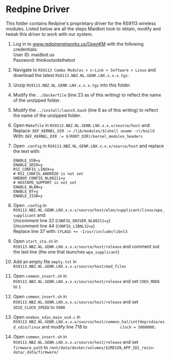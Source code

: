 # Redpine Driver

This folder contains Redpine's proprietary driver for the RS9113 wireless modules. Listed below are all the steps Maidbot took to obtain, modify and tweak this driver to work with our system.

1. Log in to www.redpinenetworks.us/OpenKM with the following credentials:  
   User ID: maidbot.us  
   Password: thinkoutsidethebot

1. Navigate to `RS9113 Combo Modules > n-Link > Software > Linux` and download the latest `RS9113.NBZ.NL.GENR.LNX.x.x.x.tgz`.

1. Unzip `RS9113.NBZ.NL.GENR.LNX.x.x.x.tgz` into this folder.

1. Modify the `../Dockerfile` (line 23 as of this writing) to reflect the name of the unzipped folder.

1. Modify the `../install/launch.bash` (line 6 as of this writing) to reflect the name of the unzipped folder.

1. Open `Makefile` in `RS9113.NBZ.NL.GENR.LNX.x.x.x/source/host` and:  
   Replace: `DEF_KERNEL_DIR := /lib/modules/$(shell uname -r)/build`  
   With: `DEF_KERNEL_DIR := $(ROOT_DIR)/kernel_modules_headers`

1. Open `.config` in `RS9113.NBZ.NL.GENR.LNX.x.x.x/source/host` and replace the text with:
   ```
   ENABLE_USB=y
   ENABLE_SDIO=y
   RSI_CONFIG_LINUX=y
   # RSI_CONFIG_ANDROID is not set
   ONEBOX_CONFIG_NL80211=y
   # HOSTAPD_SUPPORT is not set
   ENABLE_WLAN=y
   ENABLE_BT=y
   ENABLE_ZIGB=y
   ```

1. Open `.config` in `RS9113.NBZ.NL.GENR.LNX.x.x.x/source/host/wlan/supplicant/linux/wpa_supplicant` and:  
   Uncomment line 32 (`CONFIG_DRIVER_NL80211=y`)  
   Uncomment line 44 (`CONFIG_LIBNL32=y`)  
   Replace line 37 with: `CFLAGS += -I/usr/include/libnl3`

1. Open `start_sta.sh` in `RS9113.NBZ.NL.GENR.LNX.x.x.x/source/host/release` and comment out the last line (the one that launches `wpa_supplicant`)

1. Add an empty file `empty.txt` in `RS9113.NBZ.NL.GENR.LNX.x.x.x/source/host/mod_files`

1. Open `common_insert.sh` in `RS9113.NBZ.NL.GENR.LNX.x.x.x/source/host/release` and set `COEX_MODE` to `1`

1. Open `common_insert.sh` in `RS9113.NBZ.NL.GENR.LNX.x.x.x/source/host/release` and set `SDIO_CLOCK_SPEED` to `5000`  

1. Open `onebox_sdio_main_osd.c` in `RS9113.NBZ.NL.GENR.LNX.x.x.x/source/host/common_hal/intfdep/sdio/osd_sdio/linux` and modify line 718 to `				clock = 5000000;`

1. Open `common_insert.sh` in `RS9113.NBZ.NL.GENR.LNX.x.x.x/source/host/release` and set `firmware_path` to `/mnt/data/docker/volumes/${RESIN_APP_ID}_resin-data/_data/firmware/`

